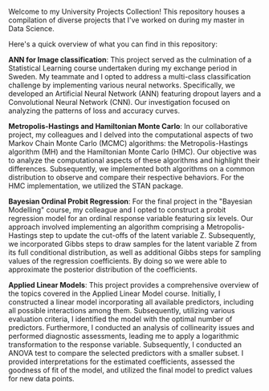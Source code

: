 Welcome to my University Projects Collection! 
This repository houses a compilation of diverse projects that I've worked on during my master in Data Science.

Here's a quick overview of what you can find in this repository:

**ANN for Image classification**: This project served as the culmination of a Statistical Learning course undertaken during my exchange period in Sweden. My teammate and I opted to address a multi-class classification challenge by implementing various neural networks. Specifically, we developed an Artificial Neural Network (ANN) featuring dropout layers and a Convolutional Neural Network (CNN). Our investigation focused on analyzing the patterns of loss and accuracy curves.

**Metropolis-Hastings and Hamiltonian Monte Carlo**: In our collaborative project, my colleagues and I delved into the computational aspects of two Markov Chain Monte Carlo (MCMC) algorithms: the Metropolis-Hastings algorithm (MH) and the Hamiltonian Monte Carlo (HMC). Our objective was to analyze the computational aspects of these algorithms and highlight their differences. Subsequently, we implemented both algorithms on a common distribution to observe and compare their respective behaviors. For the HMC implementation, we utilized the STAN package.

**Bayesian Ordinal Probit Regression**: For the final project in the "Bayesian Modelling" course, my colleague and I opted to construct a probit regression model for an ordinal response variable featuring six levels. Our approach involved implementing an algorithm comprising a Metropolis-Hastings step to update the cut-offs of the latent variable Z. Subsequently, we incorporated Gibbs steps to draw samples for the latent variable Z from its full conditional distribution, as well as additional Gibbs steps for sampling values of the regression coefficients. By doing so we were able to approximate the posterior distribution of the coefficients.

**Applied Linear Models**: This project provides a comprehensive overview of the topics covered in the Applied Linear Model course. Initially, I constructed a linear model incorporating all available predictors, including all possible interactions among them. Subsequently, utilizing various evaluation criteria, I identified the model with the optimal number of predictors. Furthermore, I conducted an analysis of collinearity issues and performed diagnostic assessments, leading me to apply a logarithmic transformation to the response variable. Subsequently, I conducted an ANOVA test to compare the selected predictors with a smaller subset. I provided interpretations for the estimated coefficients, assessed the goodness of fit of the model, and utilized the final model to predict values for new data points.



